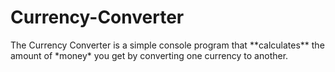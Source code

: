 # Currency-Converter
<html>
<head></head>
<body></body>
</html>
The Currency Converter is a simple console program that **calculates** the amount of *money* you get by converting one currency to another.

